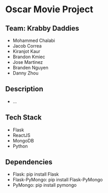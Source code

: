 # Oscar Movie Project

## Team: Krabby Daddies
- Mohammed Chalabi
- Jacob Correa
- Kiranjot Kaur
- Brandon Kmiec
- Jose Martinez
- Branden Nguyen
- Danny Zhou

## Description
- ...

## Tech Stack
- Flask
- ReactJS
- MongoDB
- Python

## Dependencies
- Flask: pip install Flask
- Flask-PyMongo: pip install Flask-PyMongo
- PyMongo: pip install pymongo
